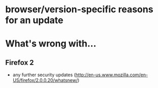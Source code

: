 # browser/version-specific reasons for an update

# What's wrong with… #


## Firefox 2 ##

  * any further security updates (http://en-us.www.mozilla.com/en-US/firefox/2.0.0.20/whatsnew/)
